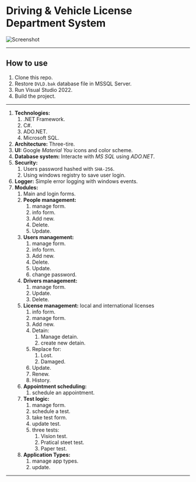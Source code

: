# Driving & Vehicle License Department System

![Screenshot](Pics/DVLD_Screenshot.png)

---
## How to use
1. Clone this repo.
2. Restore `DVLD.bak` database file in MSSQL Server.
3. Run Visual Studio 2022.
4. Build the project.

---
1. **Technologies:**
	1. .NET Framework.
	2. C\#.
	3. ADO.NET.
	4. Microsoft SQL.
2. **Architecture:** Three-tire.
3. **UI:** Google *Material You* icons and color scheme.
4. **Database system:** Interacte with *MS SQL* using *ADO.NET*.
5. **Security:**
	1. Users password hashed with `SHA-256`.
	2. Using windows registry to save user login.
6. **Logger:** Simple error logging with windows events.
7. **Modules:**
	1. Main and login forms.
	2. **People management:**
		1. manage form.
		2. info form.
		3. Add new.
		4. Delete.
		5. Update.
	3. **Users management:**
		1. manage form.
		2. info form.
		3. Add new.
		4. Delete.
		5. Update.
		6. change password.
	4. **Drivers management:**
		1. manage form.
		2. Update.
		3. Delete.
	5. **License management:** local and international licenses
		1. info form.
		2. manage form.
		3. Add new.
		4. Detain:
			1. Manage detain.
			2. create new detain.
		5. Replace for:
			1. Lost.
			2. Damaged.
		6. Update.
		7. Renew.
		8. History.
	6. **Appointment scheduling:**
		1. schedule an appointment.
	7. **Test logic:**
		1. manage form.
		2. schedule a test.
		3. take test form.
		4. update test.
		5. three tests:
			1. Vision test.
			2. Pratical steet test.
			3. Paper test.
	8. **Application Types:**
		1. manage app types.
		2. update.

---
